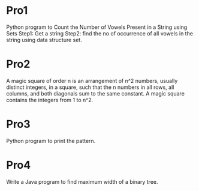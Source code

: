 # Pro1
Python program to Count the Number of Vowels Present in a String using Sets Step1: Get a string Step2: find the no of occurrence of all vowels in the string using data structure set.
# Pro2
A magic square of order n is an arrangement of n^2 numbers, usually distinct integers, in a square, such that the n numbers in all rows, all columns, and both diagonals sum to the same constant. A magic square contains the integers from 1 to n^2.
# Pro3
Python program to print the pattern.
# Pro4
Write a Java program to find maximum width of a binary tree.
